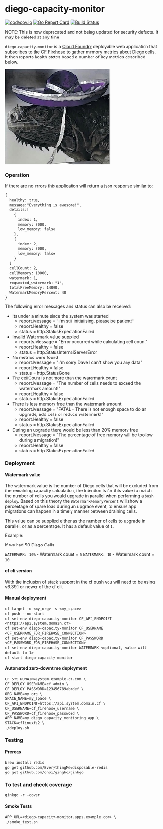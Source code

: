 # diego-capacity-monitor

[![codecov.io](https://codecov.io/github/FidelityInternational/diego-capacity-monitor/coverage.svg?branch=master)](https://codecov.io/github/FidelityInternational/diego-capacity-monitor?branch=master)
[![Go Report Card](https://goreportcard.com/badge/github.com/FidelityInternational/diego-capacity-monitor)](https://goreportcard.com/report/github.com/FidelityInternational/diego-capacity-monitor)
[![Build Status](https://travis-ci.org/FidelityInternational/diego-capacity-monitor.svg?branch=master)](https://travis-ci.org/FidelityInternational/diego-capacity-monitor)

NOTE: This is now deprecated and not being updated for security defects. It may be deleted at any time

`diego-capacity-monitor` is a [Cloud Foundry](https://www.cloudfoundry.org) deployable web application that subscribes to the [CF Firehose](https://docs.cloudfoundry.org/loggregator/architecture.html#firehose) to gather memory metrics about Diego cells. It then reports health states based a number of key metrics described below.

![Diego Monitor](diego-monitor.jpg "Diego Monitor")

### Operation

If there are no errors this application will return a json response similar to:

```
{
  healthy: true,
  message:"Everything is awesome!",
  details:[
    {
      index: 1,
      memory: 7000,
      low_memory: false
    },
    {
      index: 2,
      memory: 7000,
      low_memory: false
    }
  ]
  cellCount: 2,
  cellMemory: 10000,
  watermark: 1,
  requested_watermark: "1",
  totalFreeMemory: 14000,
  WatermarkMemoryPercent: 40
}
```

The following error messages and status can also be received:

- Its under a minute since the system was started
    - report.Message = "I'm still initialising, please be patient!"
    - report.Healthy = false
    - status = http.StatusExpectationFailed
- Invalid Watermark value supplied
    - reports.Message = "Error occurred while calculating cell count"
    - report.Healthy = false
    - status = http.StatusInternalServerError
- No metrics were found
    - report.Message = "I'm sorry Dave I can't show you any data"
    - report.Healthy = false
    - status = http.StatusGone
- The cellCount is not more than the watermark count
    - report.Message = "The number of cells needs to exceed the watermark amount!"
    - report.Healthy = false
    - status = http.StatusExpectationFailed
- There is less memory free than the watermark amount
    - report.Message = "FATAL - There is not enough space to do an upgrade, add cells or reduce watermark!"
    - report.Healthy = false
    - status = http.StatusExpectationFailed
- During an upgrade there would be less than 20% memory free
    - report.Message = "The percentage of free memory will be too low during a migration!"
    - report.Healthy = false
    - status = http.StatusExpectationFailed

### Deployment

#### Watermark value

The watermark value is the number of Diego cells that will be excluded from the remaining capacity calculation, the intention is for this value to match the number of cells you would upgrade in parallel when performing a `bosh deploy`. Based on this theory the `WatermarkMemoryPercent` will show a percentage of spare load during an upgrade event, to ensure app migrations can happen in a timely manner between draining cells.

This value can be supplied either as the number of cells to upgrade in parallel, or as a percentage. It has a default value of `1`.

Example:

If we had 50 Diego Cells

`WATERMARK: 10%` - Watermark count = `5`
`WATERMARK: 10` - Watermark count = `10`

#### cf cli version

With the inclusion of stack support in the cf push you will need to be using v6.39.1 or newer of the cf cli.

#### Manual deployment

```
cf target -o <my_org> -s <my_space>
cf push --no-start
cf set-env diego-capacity-monitor CF_API_ENDPOINT <https://api.system.domain.cf>
cf set-env diego-capacity-monitor CF_USERNAME <CF_USERNAME_FOR_FIREHOSE_CONNECTION>
cf set-env diego-capacity-monitor CF_PASSWORD <CF_PASSWORD_FOR_FIREHOSE_CONNECTION>
cf set-env diego-capacity-monitor WATERMARK <optional, value will default to 1>
cf start diego-capacity-monitor
```

#### Automated zero-downtime deployment

```
CF_SYS_DOMAIN=system.example.cf.com \
CF_DEPLOY_USERNAME=cf_admin \
CF_DEPLOY_PASSWORD=123456789abcdef \
ORG_NAME=my_org \
SPACE_NAME=my_space \
CF_API_ENDPOINT=https://api.system.domain.cf \
CF_USERNAME=cf_firehose_username \
CF_PASSWORD=cf_firehose_password \
APP_NAME=my_diego_capacity_monitoring_app \
STACK=cflinuxfs2 \
./deploy.sh
```

### Testing

#### Prereqs

```
brew install redis
go get github.com/EverythingMe/disposable-redis
go get github.com/onsi/gingko/ginkgo
```

### To test and check coverage
```
ginkgo -r -cover
```

#### Smoke Tests

```
APP_URL=<diego-capacity-monitor.apps.example.com> \
./smoke_test.sh
```
